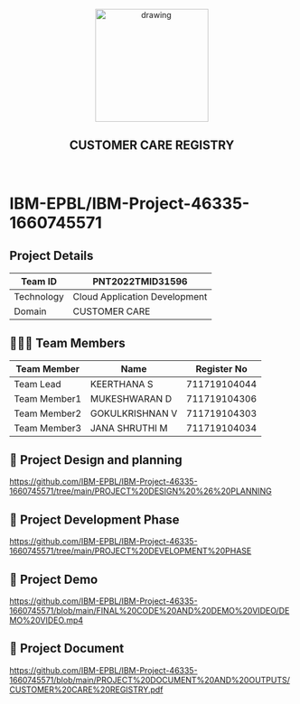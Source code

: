 <br>
<div align="center">
   <img src="https://assignment3ibmcloudobject.s3.us-east.cloud-object-storage.appdomain.cloud/illustration-customer-care-object.png" align="center" alt="drawing" width="200" />
 
  <h2 align="center">CUSTOMER CARE REGISTRY</h2>
</div><br>

# IBM-EPBL/IBM-Project-46335-1660745571


## Project Details
| Team ID       | PNT2022TMID31596            |
| ------------- | -------------                |
| Technology    | Cloud Application Development|
| Domain        | CUSTOMER CARE            | 


## 🧑🏻‍🦰 Team Members
| Team Member  | Name            | Register No    |
| -------------| -------------   | --------       |
| Team Lead    | KEERTHANA S     | 711719104044   |
| Team Member1 | MUKESHWARAN D   | 711719104306    |
| Team Member2 | GOKULKRISHNAN V | 711719104303   |
| Team Member3 | JANA SHRUTHI M  | 711719104034   |


## 🧩 Project Design and planning

https://github.com/IBM-EPBL/IBM-Project-46335-1660745571/tree/main/PROJECT%20DESIGN%20%26%20PLANNING

## 🧩 Project Development Phase

https://github.com/IBM-EPBL/IBM-Project-46335-1660745571/tree/main/PROJECT%20DEVELOPMENT%20PHASE

## 🧩 Project Demo

https://github.com/IBM-EPBL/IBM-Project-46335-1660745571/blob/main/FINAL%20CODE%20AND%20DEMO%20VIDEO/DEMO%20VIDEO.mp4

## 🧩 Project Document

https://github.com/IBM-EPBL/IBM-Project-46335-1660745571/blob/main/PROJECT%20DOCUMENT%20AND%20OUTPUTS/CUSTOMER%20CARE%20REGISTRY.pdf












